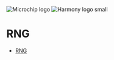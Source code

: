 ![Microchip logo](https://raw.githubusercontent.com/wiki/Microchip-MPLAB-Harmony/Microchip-MPLAB-Harmony.github.io/images/microchip_logo.png)
![Harmony logo small](https://raw.githubusercontent.com/wiki/Microchip-MPLAB-Harmony/Microchip-MPLAB-Harmony.github.io/images/microchip_mplab_harmony_logo_small.png)

# RNG

- [RNG](https://onlinedocs.microchip.com/oxy/GUID-2E6A8A8A-6666-41A1-80EB-161DC44F21DA-en-US-1/GUID-34FEB41A-64AF-41F7-B66E-3DE9BBBBE312.html)


